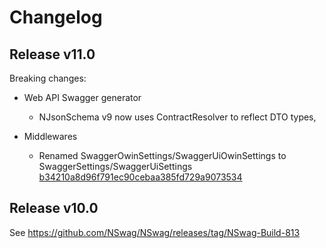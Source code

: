 # Changelog

## Release v11.0

Breaking changes: 

- Web API Swagger generator
    - NJsonSchema v9 now uses ContractResolver to reflect DTO types, 

- Middlewares
    - Renamed SwaggerOwinSettings/SwaggerUiOwinSettings to SwaggerSettings/SwaggerUiSettings [b34210a8d96f791ec90cebaa385fd729a9073534](https://github.com/NSwag/NSwag/commit/b34210a8d96f791ec90cebaa385fd729a9073534)
    

## Release v10.0

See https://github.com/NSwag/NSwag/releases/tag/NSwag-Build-813
